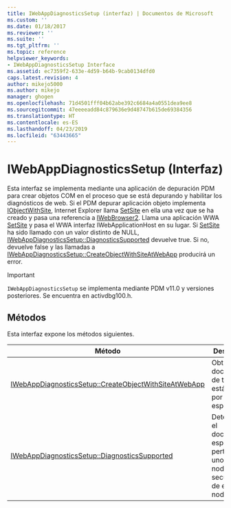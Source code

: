 ```yaml
---
title: IWebAppDiagnosticsSetup (interfaz) | Documentos de Microsoft
ms.custom: ''
ms.date: 01/18/2017
ms.reviewer: ''
ms.suite: ''
ms.tgt_pltfrm: ''
ms.topic: reference
helpviewer_keywords:
- IWebAppDiagnosticsSetup Interface
ms.assetid: ec7359f2-633e-4d59-b64b-9cab0134dfd0
caps.latest.revision: 4
author: mikejo5000
ms.author: mikejo
manager: ghogen
ms.openlocfilehash: 71d4501fff04b62abe392c6684a4a0551dea9ee8
ms.sourcegitcommit: 47eeeeadd84c879636e9d48747b615de69384356
ms.translationtype: HT
ms.contentlocale: es-ES
ms.lasthandoff: 04/23/2019
ms.locfileid: "63443665"
---
```

# <a name="iwebappdiagnosticssetup-interface"></a>IWebAppDiagnosticsSetup (Interfaz)
Esta interfaz se implementa mediante una aplicación de depuración PDM para crear objetos COM en el proceso que se está depurando y habilitar los diagnósticos de web. Si el PDM depurar aplicación objeto implementa [IObjectWithSite](http://go.microsoft.com/fwlink/?LinkId=232438), Internet Explorer llama [SetSite](http://go.microsoft.com/fwlink/?LinkId=232439) en ella una vez que se ha creado y pasa una referencia a [IWebBrowser2](http://go.microsoft.com/fwlink/?LinkId=232449). Llama una aplicación WWA [SetSite](http://go.microsoft.com/fwlink/?LinkId=232439) y pasa el WWA interfaz IWebApplicationHost en su lugar. Si [SetSite](http://go.microsoft.com/fwlink/?LinkId=232439) ha sido llamado con un valor distinto de NULL, [IWebAppDiagnosticsSetup::DiagnosticsSupported](../../winscript/reference/iwebappdiagnosticssetup-diagnosticssupported.md) devuelve true. Si no, devuelve false y las llamadas a [IWebAppDiagnosticsSetup::CreateObjectWithSiteAtWebApp](../../winscript/reference/iwebappdiagnosticssetup-createobjectwithsiteatwebapp.md) producirá un error.  
  
> [!IMPORTANT]
> `IWebAppDiagnosticsSetup` se implementa mediante PDM v11.0 y versiones posteriores. Se encuentra en activdbg100.h.  
  
## <a name="methods"></a>Métodos  
 Esta interfaz expone los métodos siguientes.  
  
|Método|Descripción|  
|------------|-----------------|  
|[IWebAppDiagnosticsSetup::CreateObjectWithSiteAtWebApp](../../winscript/reference/iwebappdiagnosticssetup-createobjectwithsiteatwebapp.md)|Obtiene los documentos de texto que están ocultos por el filtro especificado.|  
|[IWebAppDiagnosticsSetup::DiagnosticsSupported](../../winscript/reference/iwebappdiagnosticssetup-diagnosticssupported.md)|Determina si el documento especificado pertenece a uno de los nodos secundarios de este nodo.|